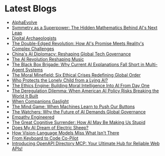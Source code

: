 <!--
**rawveg/rawveg** is a ✨ _special_ ✨ repository because its `README.md` (this file) appears on your GitHub profile.

Here are some ideas to get you started:

- 🔭 I’m currently working on ...
- 🌱 I’m currently learning ...
- 👯 I’m looking to collaborate on ...
- 🤔 I’m looking for help with ...
- 💬 Ask me about ...
- 📫 How to reach me: ...
- 😄 Pronouns: ...
- ⚡ Fun fact: ...
-->

# Latest Blogs
<!-- BLOG-POST-LIST:START -->
- [AlphaEvolve](https://dev.to/rawveg/alphaevolve-399g)
- [Symmetry as a Superpower: The Hidden Mathematics Behind AI&#39;s Next Leap](https://smarterarticles.co.uk/symmetry-as-a-superpower-the-hidden-mathematics-behind-ais-next-leap?pk_campaign=rss-feed)
- [Digital Archaeologists](https://dev.to/rawveg/digital-archaeologists-2me2)
- [The Double-Edged Revolution: How AI&#39;s Promise Meets Reality&#39;s Complex Challenges](https://smarterarticles.co.uk/the-double-edged-revolution-how-ais-promise-meets-realitys-complex-challenges?pk_campaign=rss-feed)
- [China&#39;s AI Diplomacy: Reshaping Global Tech Governance](https://smarterarticles.co.uk/chinas-ai-diplomacy-reshaping-global-tech-governance?pk_campaign=rss-feed)
- [The AI Revolution Reshaping Music](https://dev.to/rawveg/the-ai-revolution-reshaping-music-b47)
- [The Black Box Brigade: Why Current AI Explanations Fall Short in Multi-Agent Systems](https://smarterarticles.co.uk/the-black-box-brigade-why-current-ai-explanations-fall-short-in-multi-agent?pk_campaign=rss-feed)
- [The Moral Minefield: Six Ethical Crises Redefining Global Order](https://smarterarticles.co.uk/the-moral-minefield-six-ethical-crises-redefining-global-order?pk_campaign=rss-feed)
- [Who Protects the Lonely Child from a Lying AI?](https://dev.to/rawveg/who-protects-the-lonely-child-from-a-lying-ai-li6)
- [The Ethics Engine: Building Moral Intelligence Into AI From Day One](https://smarterarticles.co.uk/the-ethics-engine-building-moral-intelligence-into-ai-from-day-one?pk_campaign=rss-feed)
- [The Deregulation Dilemma: When American AI Policy Risks Breaking the World It Built](https://smarterarticles.co.uk/the-deregulation-dilemma-when-american-ai-policy-risks-breaking-the-world-it?pk_campaign=rss-feed)
- [When Companions Gaslight](https://dev.to/rawveg/when-companions-gaslight-218n)
- [The Mind Game: When Machines Learn to Push Our Buttons](https://smarterarticles.co.uk/the-mind-game-when-machines-learn-to-push-our-buttons?pk_campaign=rss-feed)
- [The Watchers: Why the Future of AI Demands Global Governance](https://smarterarticles.co.uk/the-watchers-why-the-future-of-ai-demands-global-governance?pk_campaign=rss-feed)
- [Empathy Engineered](https://dev.to/rawveg/empathy-engineered-1b88)
- [The Great Cognitive Surrender: How AI May Be Making Us Stupid](https://smarterarticles.co.uk/the-great-cognitive-surrender-how-ai-may-be-making-us-stupid?pk_campaign=rss-feed)
- [Does My AI Dream of Electric Sheep?](https://dev.to/rawveg/does-my-ai-dream-of-electric-sheep-468l)
- [How Vision-Language Models Miss What Isn&#39;t There](https://dev.to/rawveg/how-vision-language-models-miss-what-isnt-there-2i7l)
- [From Keyboard to Code Co-Pilot](https://dev.to/rawveg/from-keyboard-to-code-co-pilot-1ped)
- [Introducing OpenAPI Directory MCP: Your Ultimate Hub for Reliable Web APIs!](https://dev.to/rawveg/introducing-openapi-directory-mcp-your-ultimate-hub-for-reliable-web-apis-amo)
<!-- BLOG-POST-LIST:END -->
